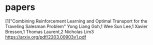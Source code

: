 # papers
 [1]"Combining Reinforcement Learning and Optimal Transport for the Traveling Salesman Problem" Yong Liang Goh,1 Wee Sun Lee,1 Xavier Bresson,1 Thomas Laurent,2 Nicholas Lim3
 https://arxiv.org/pdf/2203.00903v1.pdf
 
